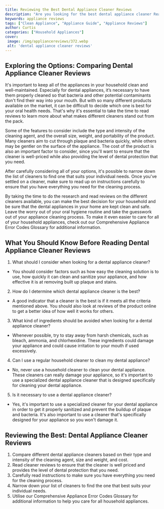 ```yaml
---
title: Reviewing the Best Dental Appliance Cleaner Reviews
description: "Are you looking for the best dental appliance cleaner Read our reviews to find out which cleaning product is the best to help your teeth stay healthy and sparkling"
keywords: appliance reviews
tags: ["Clean Appliance", "Appliance Guide", "Appliance Reviews"]
author: Curtis
categories: ["Household Appliances"]
cover: 
 image: /img/appliancereviews/372.webp
 alt: 'dental appliance cleaner reviews'
---
```

## Exploring the Options: Comparing Dental Appliance Cleaner Reviews

It's important to keep all of the appliances in your household clean and well-maintained. Especially for dental appliances, it’s necessary to have them properly cleaned so that bacteria and other potential contaminants don't find their way into your mouth. But with so many different products available on the market, it can be difficult to decide which one is best for your oral health needs. That's why it's essential to take the time to read reviews to learn more about what makes different cleaners stand out from the pack.

Some of the features to consider include the type and intensity of the cleaning agent, and the overall size, weight, and portability of the product. Many cleaners aim to cut through plaque and bacteria quickly, while others may be gentler on the surface of the appliance. The cost of the product is also an important factor to consider, since you'll want to ensure that the cleaner is well-priced while also providing the level of dental protection that you need.

After carefully considering all of your options, it's possible to narrow down the list of cleaners to find one that suits your individual needs. Once you've settled on a cleaner, make sure to read up on instructions carefully to ensure that you have everything you need for the cleaning process.

By taking the time to do the research and read reviews on the different cleaners available, you can make the best decision for your household and be sure that the dental appliances in your home are kept clean and safe. Leave the worry out of your oral hygiene routine and take the guesswork out of your appliance cleaning process. To make it even easier to care for all of your household appliances, check out our Comprehensive Appliance Error Codes Glossary for additional information.

## What You Should Know Before Reading Dental Appliance Cleaner Reviews

1. What should I consider when looking for a dental appliance cleaner? 
 - You should consider factors such as how easy the cleaning solution is to use, how quickly it can clean and sanitize your appliance, and how effective it is at removing built up plaque and stains. 

2. How do I determine which dental appliance cleaner is the best? 
 - A good indicator that a cleaner is the best is if it meets all the criteria mentioned above. You should also look at reviews of the product online to get a better idea of how well it works for others.

3. What kind of ingredients should be avoided when looking for a dental appliance cleaner? 
 - Whenever possible, try to stay away from harsh chemicals, such as bleach, ammonia, and chlorhexidine. These ingredients could damage your appliance and could cause irritation to your mouth if used excessively.

4. Can I use a regular household cleaner to clean my dental appliance?
 - No, never use a household cleaner to clean your dental appliance. These cleaners can really damage your appliance, so it's important to use a specialized dental appliance cleaner that is designed specifically for cleaning your dental appliance.

5. Is it necessary to use a dental appliance cleaner?
 - Yes, it's important to use a specialized cleaner for your dental appliance in order to get it properly sanitized and prevent the buildup of plaque and bacteria. It's also important to use a cleaner that's specifically designed for your appliance so you won't damage it.

## Reviewing the Best: Dental Appliance Cleaner Reviews

1. Compare different dental appliance cleaners based on their type and intensity of the cleaning agent, size and weight, and cost. 
2. Read cleaner reviews to ensure that the cleaner is well priced and provides the level of dental protection that you need. 
3. Carefully read instructions to make sure you have everything you need for the cleaning process.
4. Narrow down your list of cleaners to find the one that best suits your individual needs. 
5. Utilise our Comprehensive Appliance Error Codes Glossary for additional information to help you care for all household appliances.
